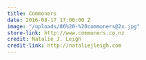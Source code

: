 ```yaml
---
title: Commoners
date: 2016-08-17 17:00:00 Z
image: "/uploads/86%20-%20commoners@2x.jpg"
store-link: http://www.commoners.co.nz
credit: Natalie J. Leigh
credit-link: http://nataliejleigh.com
---
```


